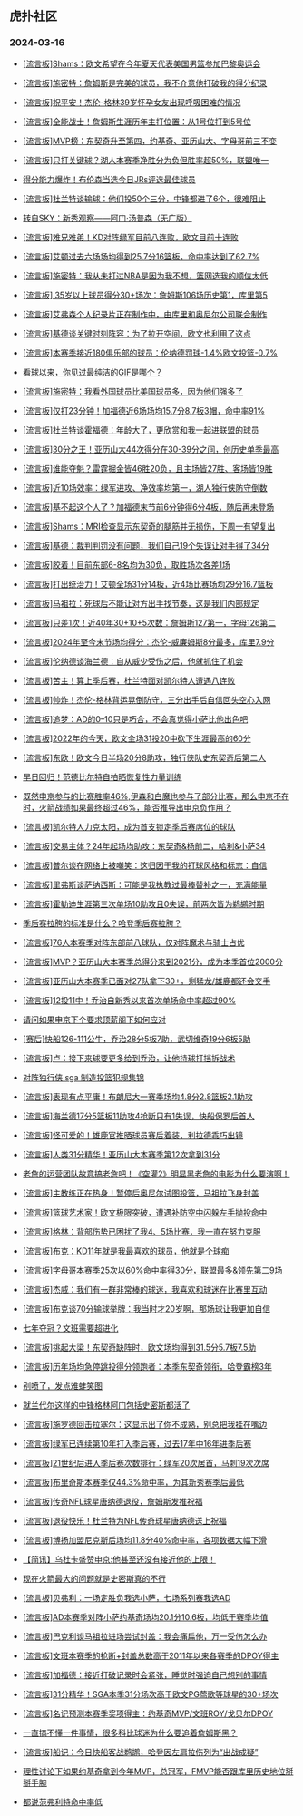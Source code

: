 ## 虎扑社区 
### 2024-03-16

+ [[流言板]Shams：欧文希望在今年夏天代表美国男篮参加巴黎奥运会](https://bbs.hupu.com/625277477.html)

+ [[流言板]施密特：詹姆斯是完美的球员，我不介意他打破我的得分纪录](https://bbs.hupu.com/625274517.html)

+ [[流言板]祝平安！杰伦-格林39岁怀孕女友出现呼吸困难的情况](https://bbs.hupu.com/625275326.html)

+ [[流言板]全能战士！詹姆斯生涯历年主打位置：从1号位打到5号位](https://bbs.hupu.com/625271488.html)

+ [[流言板]MVP榜：东契奇升至第四，约基奇、亚历山大、字母哥前三不变](https://bbs.hupu.com/625277334.html)

+ [[流言板]只打关键球？湖人本赛季净胜分为负但胜率超50%，联盟唯一](https://bbs.hupu.com/625271416.html)

+ [得分能力爆炸！布伦森当选今日JRs评选最佳球员](https://bbs.hupu.com/625271775.html)

+ [[流言板]杜兰特谈输球：他们投50个三分，中锋都进了6个，很难阻止](https://bbs.hupu.com/625271048.html)

+ [转自SKY：新秀观察——阿门·汤普森（无广版）](https://bbs.hupu.com/625268432.html)

+ [[流言板]难兄难弟！KD对阵绿军目前八连败，欧文目前十连败](https://bbs.hupu.com/625275937.html)

+ [[流言板]艾顿过去六场场均得到25.7分16篮板，命中率达到了62.7%](https://bbs.hupu.com/625275211.html)

+ [[流言板]施密特：我从未打过NBA是因为我不想，篮网选我的顺位太低](https://bbs.hupu.com/625274775.html)

+ [[流言板] 35岁以上球员得分30+场次：詹姆斯106场历史第1，库里第5](https://bbs.hupu.com/625269040.html)

+ [[流言板]艾弗森个人纪录片正在制作中，由库里和奥尼尔公司联合制作](https://bbs.hupu.com/625268639.html)

+ [[流言板]基德谈关键时刻阵容：为了拉开空间，欧文也利用了这点](https://bbs.hupu.com/625269938.html)

+ [[流言板]本赛季接近180俱乐部的球员：伦纳德罚球-1.4%欧文投篮-0.7%](https://bbs.hupu.com/625277683.html)

+ [看球以来，你见过最纯洁的GIF是哪个？](https://bbs.hupu.com/625271307.html)

+ [[流言板]施密特：我看外国球员比美国球员多，因为他们强多了](https://bbs.hupu.com/625275120.html)

+ [[流言板]仅打23分钟！加福德近6场场均15.7分8.7板3帽，命中率91%](https://bbs.hupu.com/625268348.html)

+ [[流言板]杜兰特谈霍福德：年龄大了，更欣赏和我一起进联盟的球员](https://bbs.hupu.com/625270909.html)

+ [[流言板]30分之王！亚历山大44次得分在30-39分之间，创历史单季最高](https://bbs.hupu.com/625275108.html)

+ [[流言板]谁能夺魁？雷霆掘金皆46胜20负，且主场皆27胜、客场皆19胜](https://bbs.hupu.com/625277132.html)

+ [[流言板]近10场效率：绿军进攻、净效率均第一，湖人独行侠防守倒数](https://bbs.hupu.com/625277649.html)

+ [[流言板]基不起这个人了？加福德末节前6分钟得6分4板，随后再未登场](https://bbs.hupu.com/625267959.html)

+ [[流言板]Shams：MRI检查显示东契奇的腿筋并无损伤，下周一有望复出](https://bbs.hupu.com/625277238.html)

+ [[流言板]基德：裁判判罚没有问题，我们自己19个失误让对手得了34分](https://bbs.hupu.com/625269380.html)

+ [[流言板]胶着！目前东部6-8名均为30负，取胜场次各差1场](https://bbs.hupu.com/625268814.html)

+ [[流言板]打出统治力！艾顿全场31分14板，近4场比赛场均29分16.7篮板](https://bbs.hupu.com/625267651.html)

+ [[流言板]马祖拉：死球后不能让对方出手找节奏，这是我们内部规定](https://bbs.hupu.com/625271233.html)

+ [[流言板]只差1次！近40年30+10+5次数：詹姆斯127第一，字母126第二](https://bbs.hupu.com/625267602.html)

+ [[流言板]2024年至今末节场均得分：杰伦-威廉姆斯8分最多，库里7.9分](https://bbs.hupu.com/625277740.html)

+ [[流言板]伦纳德谈海兰德：自从威少受伤之后，他就抓住了机会](https://bbs.hupu.com/625269662.html)

+ [[流言板]苦主！算上季后赛，杜兰特面对凯尔特人遭遇八连败](https://bbs.hupu.com/625266898.html)

+ [[流言板]帅炸！杰伦-格林背运晃倒防守，三分出手后自信回头空心入网](https://bbs.hupu.com/625264408.html)

+ [[流言板]追梦：AD的0–10只是巧合，不会真觉得小萨比他出色吧](https://bbs.hupu.com/625266500.html)

+ [[流言板]2022年的今天，欧文全场31投20中砍下生涯最高的60分](https://bbs.hupu.com/625277816.html)

+ [[流言板]东欧！欧文今日半场20分8助攻，独行侠队史东契奇后第二人](https://bbs.hupu.com/625275545.html)

+ [早日回归！范德比尔特自拍晒恢复性力量训练](https://bbs.hupu.com/625270730.html)

+ [既然申京参与的比赛胜率46%,伊森和白魔也参与了部分比赛，那么申京不在时，火箭战绩如果最终超过46%，能否推导出申京负作用？](https://bbs.hupu.com/625276566.html)

+ [[流言板]凯尔特人力克太阳，成为首支锁定季后赛席位的球队](https://bbs.hupu.com/625265497.html)

+ [[流言板]交易主体？24年起场均助攻：东契奇&杨前二，哈利&小萨34](https://bbs.hupu.com/625277877.html)

+ [[流言板]普尔谈在网络上被嘲笑：这归因于我的打球风格和标志：自信](https://bbs.hupu.com/625277951.html)

+ [[流言板]里弗斯谈萨纳西斯：可能是我执教过最棒替补之一，充满能量](https://bbs.hupu.com/625277510.html)

+ [[流言板]霍勒迪生涯第三次单场10助攻且0失误，前两次皆为鹈鹕时期](https://bbs.hupu.com/625276658.html)

+ [季后赛拉胯的标准是什么？哈登季后赛拉胯？](https://bbs.hupu.com/625273862.html)

+ [[流言板]76人本赛季对阵东部前八球队，仅对阵魔术与骑士占优](https://bbs.hupu.com/625275978.html)

+ [[流言板]MVP？亚历山大本赛季总得分来到2021分，成为本季首位2000分](https://bbs.hupu.com/625268065.html)

+ [[流言板]亚历山大本赛季已面对27队拿下30+，剩猛龙/雄鹿都还会交手](https://bbs.hupu.com/625278005.html)

+ [[流言板]12投11中！乔治自新秀以来首次单场命中率超过90%](https://bbs.hupu.com/625265235.html)

+ [请问如果申京下个要求顶薪阁下如何应对](https://bbs.hupu.com/625276070.html)

+ [[赛后]快船126-111公牛，乔治28分5板7助，武切维奇19分6板5助](https://bbs.hupu.com/625264972.html)

+ [[流言板]卢：接下来球要更多给到乔治，让他持球打挡拆战术](https://bbs.hupu.com/625266481.html)

+ [对阵独行侠 sga 制造投篮犯规集锦](https://bbs.hupu.com/625275109.html)

+ [[流言板]表现有点平庸！布朗尼大一赛季场均4.8分2.8篮板2.1助攻](https://bbs.hupu.com/625264843.html)

+ [[流言板]海兰德17分5篮板11助攻4抢断只有1失误，快船保罗后首人](https://bbs.hupu.com/625265064.html)

+ [[流言板]怪可爱的！雄鹿官推晒球员赛后着装，利拉德乖巧出镜](https://bbs.hupu.com/625277566.html)

+ [[流言板]人类31分精华！亚历山大本赛季第12次拿到31分](https://bbs.hupu.com/625268115.html)

+ [老詹的运营团队故意搞老詹吧！《空灌2》明显黑老詹的电影为什么要演啊！](https://bbs.hupu.com/625276860.html)

+ [[流言板]主教练正在热身！暂停后奥尼尔试图投篮，马祖拉飞身封盖](https://bbs.hupu.com/625264517.html)

+ [[流言板]篮球艺术家！欧文极限突破，遭遇补防空中闪躲左手抛投命中](https://bbs.hupu.com/625267670.html)

+ [[流言板]格林：背部伤势已困扰了我4、5场比赛，我一直在努力克服](https://bbs.hupu.com/625278217.html)

+ [[流言板]布克：KD11年就是我最喜欢的球员，他就是个球痴](https://bbs.hupu.com/625278353.html)

+ [[流言板]字母哥本赛季25次以60%命中率得30分，联盟最多&领先第二9场](https://bbs.hupu.com/625278311.html)

+ [[流言板]杰威：我们有一群非常棒的球迷，我喜欢和球迷在比赛里互动](https://bbs.hupu.com/625278164.html)

+ [[流言板]布克谈70分输球举牌：我当时才20岁啊，那场球让我更加自信](https://bbs.hupu.com/625278648.html)

+ [七年夺冠？文班需要超进化](https://bbs.hupu.com/625277255.html)

+ [[流言板]挑起大梁！东契奇缺阵时，欧文场均得到31.5分5.7板7.5助](https://bbs.hupu.com/625278679.html)

+ [[流言板]历年场均急停跳投得分领跑者：本季东契奇领衔，哈登霸榜3年](https://bbs.hupu.com/625278642.html)

+ [别喷了，发点难蚌笑图](https://bbs.hupu.com/625276977.html)

+ [就兰代尔这样的中锋格林阿门包括史密斯都活了](https://bbs.hupu.com/625271321.html)

+ [[流言板]施罗德回击拉塞尔：这显示出了你不成熟，别总把我挂在嘴边](https://bbs.hupu.com/625279008.html)

+ [[流言板]绿军已连续第10年打入季后赛，过去17年中16年进季后赛](https://bbs.hupu.com/625278805.html)

+ [[流言板]21世纪后进入季后赛次数排行：绿军20次居首，马刺19次次席](https://bbs.hupu.com/625278843.html)

+ [[流言板]布里奇斯本赛季仅44.3%命中率，为其新秀赛季后最低](https://bbs.hupu.com/625278792.html)

+ [[流言板]传奇NFL球星唐纳德退役，詹姆斯发推祝福](https://bbs.hupu.com/625278852.html)

+ [[流言板]退役快乐！杜兰特为NFL传奇球星唐纳德送上祝福](https://bbs.hupu.com/625278724.html)

+ [[流言板]博扬加盟尼克斯后场均11.8分40%命中率，各项数据大幅下滑](https://bbs.hupu.com/625278880.html)

+ [【简讯】乌杜卡盛赞申京:他甚至还没有接近他的上限！](https://bbs.hupu.com/625278067.html)

+ [现在火箭最大的问题就是史密斯真的不行](https://bbs.hupu.com/625277512.html)

+ [[流言板]贝弗利：一场定胜负我选小萨，七场系列赛我选AD](https://bbs.hupu.com/625278960.html)

+ [[流言板]AD本赛季对阵小萨约基奇场均20.1分10.6板，均低于赛季均值](https://bbs.hupu.com/625278987.html)

+ [[流言板]巴克利谈马祖拉进场尝试封盖：我会痛扁他，万一受伤怎么办](https://bbs.hupu.com/625279097.html)

+ [[流言板]文班本赛季的抢断+封盖总数高于2011年以来各赛季的DPOY得主](https://bbs.hupu.com/625279198.html)

+ [[流言板]加福德：接近打破记录时会紧张，睡觉时强迫自己想别的事情](https://bbs.hupu.com/625279041.html)

+ [[流言板]31分精华！SGA本季31分场次高于欧文PG莺歌等球星的30+场次](https://bbs.hupu.com/625279279.html)

+ [[流言板]名记预测本赛季奖项得主：约基奇MVP/文班ROY/戈贝尔DPOY](https://bbs.hupu.com/625279260.html)

+ [一直搞不懂一件事情，很多科比球迷为什么要追着詹姆斯黑？](https://bbs.hupu.com/625279249.html)

+ [[流言板]船记：今日快船客战鹈鹕，哈登因左肩拉伤列为“出战成疑”](https://bbs.hupu.com/625279327.html)

+ [理性讨论下如果约基奇拿到今年MVP，总冠军，FMVP能否跟库里历史地位掰掰手腕](https://bbs.hupu.com/625279128.html)

+ [都说范弗利特命中率低](https://bbs.hupu.com/625279021.html)

